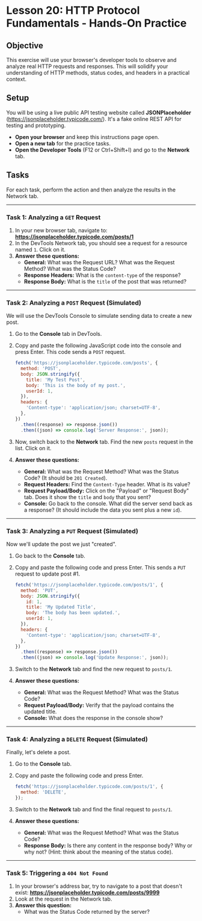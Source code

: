 # Lesson 20: HTTP Protocol Fundamentals - Hands-On Practice

## Objective

This exercise will use your browser's developer tools to observe and analyze real HTTP requests and responses. This will solidify your understanding of HTTP methods, status codes, and headers in a practical context.

## Setup

You will be using a live public API testing website called **JSONPlaceholder** (https://jsonplaceholder.typicode.com/). It's a fake online REST API for testing and prototyping.

-   **Open your browser** and keep this instructions page open.
-   **Open a new tab** for the practice tasks.
-   **Open the Developer Tools** (F12 or Ctrl+Shift+I) and go to the **Network** tab.

## Tasks

For each task, perform the action and then analyze the results in the Network tab.

---

### Task 1: Analyzing a `GET` Request

1.  In your new browser tab, navigate to: **https://jsonplaceholder.typicode.com/posts/1**
2.  In the DevTools Network tab, you should see a request for a resource named `1`. Click on it.
3.  **Answer these questions:**
    -   **General:** What was the Request URL? What was the Request Method? What was the Status Code?
    -   **Response Headers:** What is the `content-type` of the response?
    -   **Response Body:** What is the `title` of the post that was returned?

---

### Task 2: Analyzing a `POST` Request (Simulated)

We will use the DevTools Console to simulate sending data to create a new post.

1.  Go to the **Console** tab in DevTools.
2.  Copy and paste the following JavaScript code into the console and press Enter. This code sends a `POST` request.

    ```javascript
    fetch('https://jsonplaceholder.typicode.com/posts', {
      method: 'POST',
      body: JSON.stringify({
        title: 'My Test Post',
        body: 'This is the body of my post.',
        userId: 1,
      }),
      headers: {
        'Content-type': 'application/json; charset=UTF-8',
      },
    })
      .then((response) => response.json())
      .then((json) => console.log('Server Response:', json));
    ```

3.  Now, switch back to the **Network** tab. Find the new `posts` request in the list. Click on it.
4.  **Answer these questions:**
    -   **General:** What was the Request Method? What was the Status Code? (It should be `201 Created`).
    -   **Request Headers:** Find the `Content-Type` header. What is its value?
    -   **Request Payload/Body:** Click on the "Payload" or "Request Body" tab. Does it show the `title` and `body` that you sent?
    -   **Console:** Go back to the console. What did the server send back as a response? (It should include the data you sent plus a new `id`).

---

### Task 3: Analyzing a `PUT` Request (Simulated)

Now we'll update the post we just "created".

1.  Go back to the **Console** tab.
2.  Copy and paste the following code and press Enter. This sends a `PUT` request to update post #1.

    ```javascript
    fetch('https://jsonplaceholder.typicode.com/posts/1', {
      method: 'PUT',
      body: JSON.stringify({
        id: 1,
        title: 'My Updated Title',
        body: 'The body has been updated.',
        userId: 1,
      }),
      headers: {
        'Content-type': 'application/json; charset=UTF-8',
      },
    })
      .then((response) => response.json())
      .then((json) => console.log('Update Response:', json));
    ```

3.  Switch to the **Network** tab and find the new request to `posts/1`.
4.  **Answer these questions:**
    -   **General:** What was the Request Method? What was the Status Code?
    -   **Request Payload/Body:** Verify that the payload contains the updated title.
    -   **Console:** What does the response in the console show?

---

### Task 4: Analyzing a `DELETE` Request (Simulated)

Finally, let's delete a post.

1.  Go to the **Console** tab.
2.  Copy and paste the following code and press Enter.

    ```javascript
    fetch('https://jsonplaceholder.typicode.com/posts/1', {
      method: 'DELETE',
    });
    ```

3.  Switch to the **Network** tab and find the final request to `posts/1`.
4.  **Answer these questions:**
    -   **General:** What was the Request Method? What was the Status Code?
    -   **Response Body:** Is there any content in the response body? Why or why not? (Hint: think about the meaning of the status code).

---

### Task 5: Triggering a `404 Not Found`

1.  In your browser's address bar, try to navigate to a post that doesn't exist: **https://jsonplaceholder.typicode.com/posts/9999**
2.  Look at the request in the Network tab.
3.  **Answer this question:**
    -   What was the Status Code returned by the server?